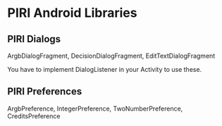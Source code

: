 # PIRI Android Libraries

## PIRI Dialogs

ArgbDialogFragment, DecisionDialogFragment, EditTextDialogFragment

You have to implement DialogListener in your Activity to use these.

## PIRI Preferences

ArgbPreference, IntegerPreference, TwoNumberPreference, CreditsPreference